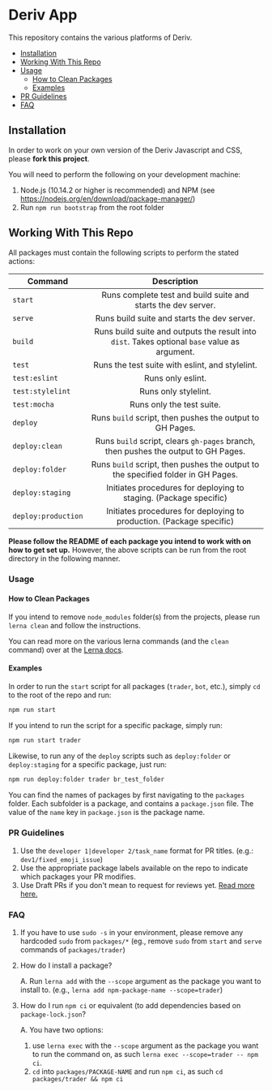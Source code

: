 Deriv App
============
This repository contains the various platforms of Deriv.

- [Installation](#installation)
- [Working With This Repo](#working-with-this-repo)
- [Usage](#usage)
  - [How to Clean Packages](#how-to-clean-packages)
  - [Examples](#examples)
- [PR Guidelines](#pr-guidelines)
- [FAQ](#faq)

[comment]: <> (TODO: Refactor Clean Project to be under usage)

## Installation
In order to work on your own version of the Deriv Javascript and CSS, please **fork this project**.

You will need to perform the following on your development machine:

1. Node.js (10.14.2 or higher is recommended) and NPM (see <https://nodejs.org/en/download/package-manager/>)
2. Run `npm run bootstrap` from the root folder

[comment]: <> (3. If you wish to install and work with only a single, or multiple but specific packages, then follow `3i` for each package. However, if you wish to install and work with all packages, follow `3ii`.)
[comment]: <> (i. Run `npm run bootstrap {package name}`. Replace `{package name}` with the name of the package you want to work with. eg.: `trader`, `bot`)
[comment]: <> (ii. Install all packages with a hoisting strategy \(lift all common packages to a root `node_modules` and not package specific\), run `npm run hoist`)

## Working With This Repo
All packages must contain the following scripts to perform the stated actions:

| Command             | Description                                                                                   |
| ------------------- |:---------------------------------------------------------------------------------------------:|
| `start`             | Runs complete test and build suite and starts the dev server.                                 |
| `serve`             | Runs build suite and starts the dev server.                                                   |
| `build`             | Runs build suite and outputs the result into `dist`. Takes optional `base` value as argument. |
| `test`              | Runs the test suite with eslint, and stylelint.                                               |
| `test:eslint`       | Runs only eslint.                                                                             |
| `test:stylelint`    | Runs only stylelint.                                                                          |
| `test:mocha`        | Runs only the test suite.                                                                     |
| `deploy`            | Runs `build` script, then pushes the output to GH Pages.                                      |
| `deploy:clean`      | Runs `build` script, clears `gh-pages` branch, then pushes the output to GH Pages.            |
| `deploy:folder`     | Runs `build` script, then pushes the output to the specified folder in GH Pages.              |
| `deploy:staging`    | Initiates procedures for deploying to staging. (Package specific)                             |
| `deploy:production` | Initiates procedures for deploying to production. (Package specific)                          |

**Please follow the README of each package you intend to work with on how to get set up.** However, the above scripts can be run from the root directory in the following manner.

### Usage
#### How to Clean Packages
If you intend to remove `node_modules` folder(s) from the projects, please run `lerna clean` and follow the instructions.

You can read more on the various lerna commands (and the `clean` command) over at the [Lerna docs](https://github.com/lerna/lerna/).

#### Examples
In order to run the `start` script for all packages (`trader`, `bot`, etc.), simply `cd` to the root of the repo and run:
```bash
npm run start
```

If you intend to run the script for a specific package, simply run:

```bash
npm run start trader
```

Likewise, to run any of the `deploy` scripts such as `deploy:folder` or `deploy:staging` for a specific package, just run:
```bash
npm run deploy:folder trader br_test_folder
```

You can find the names of packages by first navigating to the `packages` folder. Each subfolder is a package, and contains a `package.json` file. The value of the `name` key in `package.json` is the package name.

### PR Guidelines
1. Use the `developer 1|developer 2/task_name` format for PR titles. (e.g.: `dev1/fixed_emoji_issue`)
2. Use the appropriate package labels available on the repo to indicate which packages your PR modifies.
3. Use Draft PRs if you don't mean to request for reviews yet. [Read more here.](https://github.blog/2019-02-14-introducing-draft-pull-requests/)

### FAQ
1. If you have to use `sudo -s` in your environment, please remove any hardcoded `sudo` from `packages/*` (eg., remove `sudo` from `start` and `serve` commands of `packages/trader`)

2. How do I install a package?

    A. Run `lerna add` with the `--scope` argument as the package you want to install to. (e.g.,  `lerna add npm-package-name --scope=trader`)

3. How do I run `npm ci` or equivalent (to add dependencies based on `package-lock.json`?

    A. You have two options:

    1. use `lerna exec` with the `--scope` argument as the package you want to run the command on, as such `lerna exec --scope=trader -- npm ci`.
    2. `cd` into `packages/PACKAGE-NAME` and run `npm ci`, as such `cd packages/trader && npm ci`
